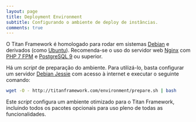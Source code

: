 ```yaml
---
layout: page
title: Deployment Environment
subtitle: Configurando o ambiente de deploy de instâncias.
comments: true
---
```


O Titan Framework é homologado para rodar em sistemas [Debian](http://debian.org) e derivados (como [Ubuntu](http://ubuntu.com)). Recomenda-se o uso do servidor web [Nginx](http://nginx.com) com [PHP 7 FPM](http://php.net) e [PostgreSQL 9](http://postgresql.org) ou superior.

Há um _script_ de preparação do ambiente. Para utilizá-lo, basta configurar um servidor [Debian Jessie](http://debian.org/distrib/) com acesso à internet e executar o seguinte comando:

```bash
wget -O - http://titanframework.com/environment/prepare.sh | bash
```
Este _script_ configura um ambiente otimizado para o Titan Framework, incluindo todos os pacotes opcionais para uso pleno de todas as funcionalidades.
